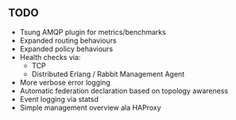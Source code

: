 ## TODO
* Tsung AMQP plugin for metrics/benchmarks
* Expanded routing behaviours
* Expanded policy behaviours
* Health checks via:
    * TCP
    * Distributed Erlang / Rabbit Management Agent
* More verbose error logging
* Automatic federation declaration based on topology awareness
* Event logging via statsd
* Simple management overview ala HAProxy
